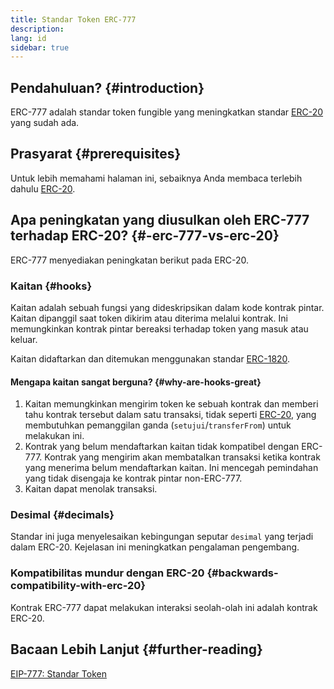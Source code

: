 ```yaml
---
title: Standar Token ERC-777
description:
lang: id
sidebar: true
---
```


## Pendahuluan? {#introduction}

ERC-777 adalah standar token fungible yang meningkatkan standar [ERC-20](/developers/docs/standards/tokens/erc-20/) yang sudah ada.

## Prasyarat {#prerequisites}

Untuk lebih memahami halaman ini, sebaiknya Anda membaca terlebih dahulu [ERC-20](/developers/docs/standards/tokens/erc-20/).

## Apa peningkatan yang diusulkan oleh ERC-777 terhadap ERC-20? {#-erc-777-vs-erc-20}

ERC-777 menyediakan peningkatan berikut pada ERC-20.

### Kaitan {#hooks}

Kaitan adalah sebuah fungsi yang dideskripsikan dalam kode kontrak pintar. Kaitan dipanggil saat token dikirim atau diterima melalui kontrak. Ini memungkinkan kontrak pintar bereaksi terhadap token yang masuk atau keluar.

Kaitan didaftarkan dan ditemukan menggunakan standar [ERC-1820](https://eips.ethereum.org/EIPS/eip-1820).

#### Mengapa kaitan sangat berguna? {#why-are-hooks-great}

1. Kaitan memungkinkan mengirim token ke sebuah kontrak dan memberi tahu kontrak tersebut dalam satu transaksi, tidak seperti [ERC-20](https://eips.ethereum.org/EIPS/eip-20), yang membutuhkan pemanggilan ganda (`setujui`/`transferFrom`) untuk melakukan ini.
2. Kontrak yang belum mendaftarkan kaitan tidak kompatibel dengan ERC-777. Kontrak yang mengirim akan membatalkan transaksi ketika kontrak yang menerima belum mendaftarkan kaitan. Ini mencegah pemindahan yang tidak disengaja ke kontrak pintar non-ERC-777.
3. Kaitan dapat menolak transaksi.

### Desimal {#decimals}

Standar ini juga menyelesaikan kebingungan seputar `desimal` yang terjadi dalam ERC-20. Kejelasan ini meningkatkan pengalaman pengembang.

### Kompatibilitas mundur dengan ERC-20 {#backwards-compatibility-with-erc-20}

Kontrak ERC-777 dapat melakukan interaksi seolah-olah ini adalah kontrak ERC-20.

## Bacaan Lebih Lanjut {#further-reading}

[EIP-777: Standar Token](https://eips.ethereum.org/EIPS/eip-777)
